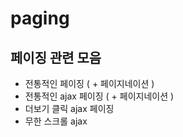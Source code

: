 # paging
## 페이징 관련 모음

- 전통적인 페이징 ( + 페이지네이션 )
- 전통적인 ajax 페이징 ( + 페이지네이션 )
- 더보기 클릭 ajax 페이징
- 무한 스크롤 ajax 
